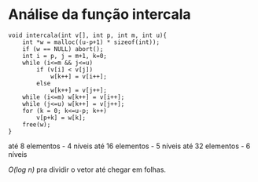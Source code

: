 # Análise da função intercala

```
void intercala(int v[], int p, int m, int u){
	int *w = malloc((u-p+1) * sizeof(int));
	if (w == NULL) abort();
	int i = p, j = m+1, k=0;
	while (i<=m && j<=u)
		if (v[i] < v[j])
			w[k++] = v[i++];
		else 	
            w[k++] = v[j++];
	while (i<=m) w[k++] = v[i++];
	while (j<=u) w[k++] = v[j++];
	for (k = 0; k<=u-p; k++)			
		v[p+k] = w[k];
	free(w);
}
```

até 8 elementos - 4 níveis
até 16 elementos - 5 níveis
até 32 elementos - 6 níveis

*O(log n)* pra dividir o vetor até chegar em folhas.
